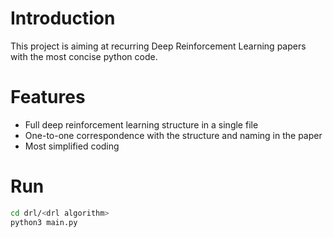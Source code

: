 # Introduction

This project is aiming at recurring Deep Reinforcement Learning papers with the most concise python code. 

# Features

- Full deep reinforcement learning structure in a single file
- One-to-one correspondence with the structure and naming in the paper
- Most simplified coding

# Run

```bash
cd drl/<drl algorithm>
python3 main.py
```

